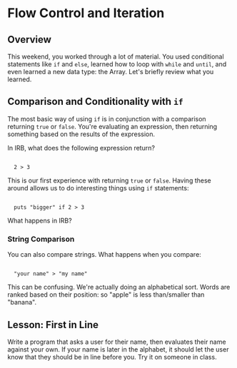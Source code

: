 # Flow Control and Iteration

## Overview
This weekend, you worked through a lot of material. You used conditional statements like `if` and `else`, learned how to loop with `while` and `until`, and even learned a new data type: the Array. Let's briefly review what you learned.

## Comparison and Conditionality with `if`
The most basic way of using `if` is in conjunction with a comparison returning `true` or `false`. You're evaluating an expression, then returning something based on the results of the expression.

In IRB, what does the following expression return?
<pre><code>
  2 > 3
</code></pre>

This is our first experience with returning `true` or `false`. Having these around allows us to do interesting things using `if` statements:

<pre><code>
  puts "bigger" if 2 > 3
</code></pre>

What happens in IRB? 

### String Comparison
You can also compare strings. What happens when you compare:
<pre><code>
  "your name" > "my name"
</code></pre>

This can be confusing. We're actually doing an alphabetical sort. Words are ranked based on their position: so "apple" is less than/smaller than "banana".

## Lesson: First in Line
Write a program that asks a user for their name, then evaluates their name against your own. If your name is later in the alphabet, it should let the user know that they should be in line before you. Try it on someone in class.

